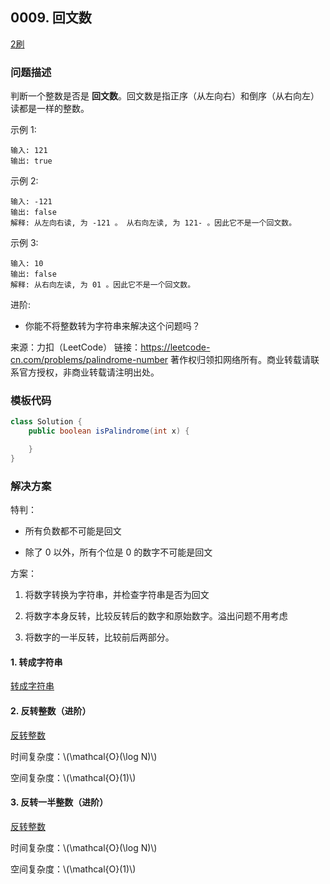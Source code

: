 ## 0009. 回文数

<script src="https://cdn.bootcss.com/mathjax/2.7.7/MathJax.js?config=TeX-AMS-MML_HTMLorMML"></script>

[2刷](qu0009/solu/Solution.java)


### 问题描述

判断一个整数是否是 **回文数**。回文数是指正序（从左向右）和倒序（从右向左）读都是一样的整数。

示例 1:

```
输入: 121
输出: true
```

示例 2:

```
输入: -121
输出: false
解释: 从左向右读, 为 -121 。 从右向左读, 为 121- 。因此它不是一个回文数。
```

示例 3:

```
输入: 10
输出: false
解释: 从右向左读, 为 01 。因此它不是一个回文数。
```

进阶:

* 你能不将整数转为字符串来解决这个问题吗？

来源：力扣（LeetCode）
链接：https://leetcode-cn.com/problems/palindrome-number
著作权归领扣网络所有。商业转载请联系官方授权，非商业转载请注明出处。

### 模板代码

``` java
class Solution {
    public boolean isPalindrome(int x) {

    }
}
```

### 解决方案

特判：

* 所有负数都不可能是回文

* 除了 0 以外，所有个位是 0 的数字不可能是回文

方案：

1. 将数字转换为字符串，并检查字符串是否为回文

2. 将数字本身反转，比较反转后的数字和原始数字。溢出问题不用考虑

3. 将数字的一半反转，比较前后两部分。

#### 1. 转成字符串

[转成字符串](qu0009/solu1/Solution.java)

#### 2. 反转整数（进阶）

[反转整数](qu0009/solu2/Solution.java)

时间复杂度：\\(\mathcal{O}(\log N)\\)

空间复杂度：\\(\mathcal{O}(1)\\)

#### 3. 反转一半整数（进阶）

[反转整数](qu0009/solu3/Solution.java)

时间复杂度：\\(\mathcal{O}(\log N)\\)

空间复杂度：\\(\mathcal{O}(1)\\)